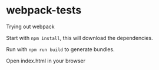 # webpack-tests
Trying out webpack


Start with `npm install`, this will download the dependencies.

Run with `npm run build` to generate bundles.

Open index.html in your browser